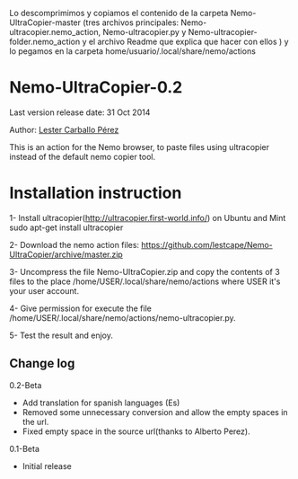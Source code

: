  Lo descomprimimos y copiamos el contenido de la carpeta Nemo-UltraCopier-master (tres archivos principales: Nemo-ultracopier.nemo_action, Nemo-ultracopier.py y Nemo-ultracopier-folder.nemo_action y el archivo Readme que explica que hacer con ellos ) y lo pegamos en la carpeta home/usuario/.local/share/nemo/actions

Nemo-UltraCopier-0.2
==============

Last version release date: 31 Oct 2014

Author: [Lester Carballo Pérez](https://github.com/lestcape)


This is an action for the Nemo browser, to paste files using ultracopier instead of the default nemo copier tool.


Installation instruction
==============

1- Install ultracopier(http://ultracopier.first-world.info/) on Ubuntu and Mint sudo apt-get install ultracopier

2- Download the nemo action files: https://github.com/lestcape/Nemo-UltraCopier/archive/master.zip

3- Uncompress the file Nemo-UltraCopier.zip and copy the contents of 3  files to the place /home/USER/.local/share/nemo/actions where USER it's your user account.

4- Give permission for execute the file /home/USER/.local/share/nemo/actions/nemo-ultracopier.py.

5- Test the result and enjoy.


Change log
--------------
0.2-Beta
  - Add translation for spanish languages (Es)
  - Removed some unnecessary conversion and allow the empty spaces in the url.
  - Fixed empty space in the source url(thanks to Alberto Perez).

0.1-Beta
  - Initial release



